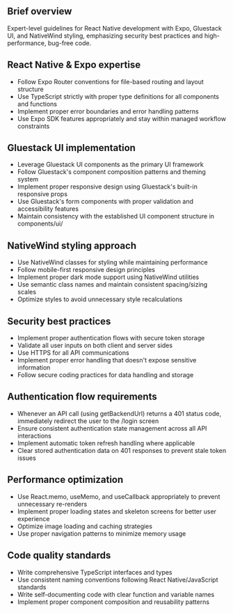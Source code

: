 ## Brief overview

Expert-level guidelines for React Native development with Expo, Gluestack UI, and NativeWind styling, emphasizing security best practices and high-performance, bug-free code.

## React Native & Expo expertise

- Follow Expo Router conventions for file-based routing and layout structure
- Use TypeScript strictly with proper type definitions for all components and functions
- Implement proper error boundaries and error handling patterns
- Use Expo SDK features appropriately and stay within managed workflow constraints

## Gluestack UI implementation

- Leverage Gluestack UI components as the primary UI framework
- Follow Gluestack's component composition patterns and theming system
- Implement proper responsive design using Gluestack's built-in responsive props
- Use Gluestack's form components with proper validation and accessibility features
- Maintain consistency with the established UI component structure in components/ui/

## NativeWind styling approach

- Use NativeWind classes for styling while maintaining performance
- Follow mobile-first responsive design principles
- Implement proper dark mode support using NativeWind utilities
- Use semantic class names and maintain consistent spacing/sizing scales
- Optimize styles to avoid unnecessary style recalculations

## Security best practices

- Implement proper authentication flows with secure token storage
- Validate all user inputs on both client and server sides
- Use HTTPS for all API communications
- Implement proper error handling that doesn't expose sensitive information
- Follow secure coding practices for data handling and storage

## Authentication flow requirements

- Whenever an API call (using getBackendUrl) returns a 401 status code, immediately redirect the user to the /login screen
- Ensure consistent authentication state management across all API interactions
- Implement automatic token refresh handling where applicable
- Clear stored authentication data on 401 responses to prevent stale token issues

## Performance optimization

- Use React.memo, useMemo, and useCallback appropriately to prevent unnecessary re-renders
- Implement proper loading states and skeleton screens for better user experience
- Optimize image loading and caching strategies
- Use proper navigation patterns to minimize memory usage

## Code quality standards

- Write comprehensive TypeScript interfaces and types
- Use consistent naming conventions following React Native/JavaScript standards
- Write self-documenting code with clear function and variable names
- Implement proper component composition and reusability patterns

